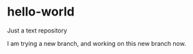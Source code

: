# hello-world
Just a text repository


I am trying a new branch, and working on this new branch now. 

